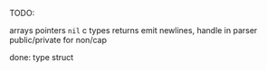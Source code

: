 TODO:

arrays
pointers
`nil`
c types
returns
emit newlines, handle in parser
public/private for non/cap

done:
  type
  struct